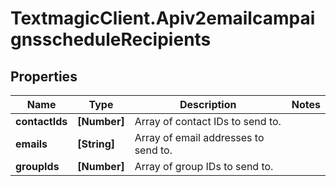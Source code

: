 # TextmagicClient.Apiv2emailcampaignsscheduleRecipients

## Properties
Name | Type | Description | Notes
------------ | ------------- | ------------- | -------------
**contactIds** | **[Number]** | Array of contact IDs to send to. | 
**emails** | **[String]** | Array of email addresses to send to. | 
**groupIds** | **[Number]** | Array of group IDs to send to. | 


